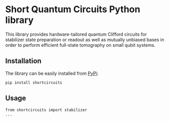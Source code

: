 # Short Quantum Circuits Python library

This library provides hardware-tailored quantum Clifford circuits for stabilizer state preparation or readout as well as mutually unbiased bases in order to perform efficient full-state tomography on small qubit systems. 

## Installation

The library can be easily installed from [PyPi][pypi-page]:
```
pip install shortcircuits
```

## Usage

```
from shortcircuits import stabilizer
...
```


[pypi-page]: https://pypi.org/project/shortcircuits/
